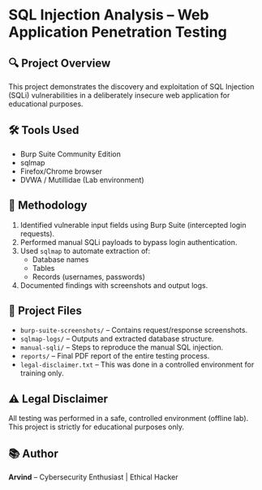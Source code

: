 # SQL Injection Analysis – Web Application Penetration Testing

## 🔍 Project Overview
This project demonstrates the discovery and exploitation of SQL Injection (SQLi) vulnerabilities in a deliberately insecure web application for educational purposes.

## 🛠️ Tools Used
- Burp Suite Community Edition
- sqlmap
- Firefox/Chrome browser
- DVWA / Mutillidae (Lab environment)

## 🧪 Methodology
1. Identified vulnerable input fields using Burp Suite (intercepted login requests).
2. Performed manual SQLi payloads to bypass login authentication.
3. Used `sqlmap` to automate extraction of:
   - Database names
   - Tables
   - Records (usernames, passwords)
4. Documented findings with screenshots and output logs.

## 📁 Project Files
- `burp-suite-screenshots/` – Contains request/response screenshots.
- `sqlmap-logs/` – Outputs and extracted database structure.
- `manual-sqli/` – Steps to reproduce the manual SQL injection.
- `reports/` – Final PDF report of the entire testing process.
- `legal-disclaimer.txt` – This was done in a controlled environment for training only.

## ⚠️ Legal Disclaimer
All testing was performed in a safe, controlled environment (offline lab). This project is strictly for educational purposes only.

## 📚 Author
**Arvind** – Cybersecurity Enthusiast | Ethical Hacker
